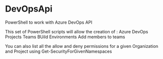 # DevOpsApi
PowerShell to work with Azure DevOps API

This set of PowerShell scripts will allow the creation of : Azure DevOps Projects
                                                            Teams
                                                            BUild
                                                            Environments
                                                            Add members to teams
                                                            
You can also list all the allow and deny permissions for a given Organization and Project 
using Get-SecurityForGivenNamespaces
